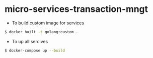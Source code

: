 # micro-services-transaction-mngt
- To build custom image for services 
```sh
$ docker built -t golang:custom .
```
- To up all sercives 
```sh
$ docker-compose up --build
```
